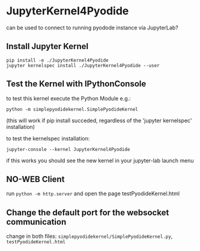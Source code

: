 # JupyterKernel4Pyodide
can be used to connect to running pyodode instance via JupyterLab?


## Install Jupyter Kernel

```
pip install -e ./JupyterKernel4Pyodide
jupyter kernelspec install ./JupyterKernel4Pyodide --user
```
    
## Test the Kernel with IPythonConsole 

to test this kernel execute the Python Module e.g.:
```
python -m simplepyodidekernel.SimplePyodideKernel
```
(this will work if pip install succeded, regardless of the 'jupyter kernelspec' installation)

to test the kernelspec installation:
```
jupyter-console --kernel JupyterKernel4Pyodide
```
if this works you should see the new kernel in your jupyter-lab launch menu


## NO-WEB Client 
run `python -m http.server`  and open the page testPyodideKernel.html


## Change the default port for the websocket communication
change in both files: `simplepyodidekernel/SimplePyodideKernel.py`, `testPyodideKernel.html`



    
   
    